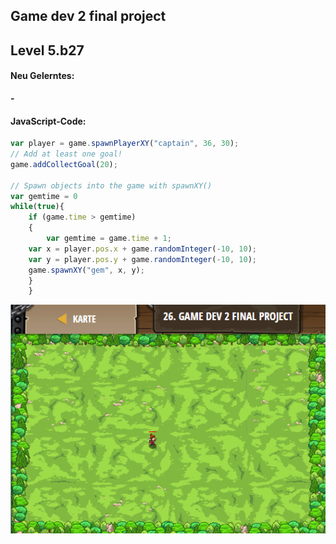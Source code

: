 ## **Game dev 2 final project**
## Level 5.b27

#### Neu Gelerntes:
<b>-</b>

[comment]: <> (Was wurde gelernt und wie funktioniert die Technik?)

#### JavaScript-Code:
```js
var player = game.spawnPlayerXY("captain", 36, 30);
// Add at least one goal!
game.addCollectGoal(20);

// Spawn objects into the game with spawnXY()
var gemtime = 0
while(true){    
    if (game.time > gemtime)
    {
        var gemtime = game.time + 1;
    var x = player.pos.x + game.randomInteger(-10, 10);
    var y = player.pos.y + game.randomInteger(-10, 10);    
    game.spawnXY("gem", x, y);
    }
    }
```
![image](lvl5_b27.png)
